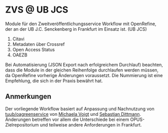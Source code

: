 # ZVS @ UB JCS
Module für den Zweitveröffentlichungsservice Workflow mit OpenRefine, der an der UB J.C. Senckenberg in Frankfurt im Einsatz ist. (UB JCS)

 1. Citavi
 1. Metadaten über Crossref
 1. Open Access Status
 1. OAEZB
 
Bei Automatisierung (JSON Export nach erfolgreichem Durchlauf) beachten, dass die Module in der gleichen Reihenfolge durchlaufen werden müssen, da OpenRefine vorherige Änderungen voraussetzt. Die Nummierung ist eine Empfehlung, die sich in der Praxis bewährt hat.

## Anmerkungen
Der vorliegende Workflow basiert auf Anpassung und Nachnutzung von [tuub/oagreenservice](https://github.com/tuub/oagreenservice) von [Michaela Voigt](https://github.com/michaelavoigt)  und [Sebastian Dittmann](https://github.com/sebDit). Änderungen betreffen vor allem die Unterschiede bei einem OPUS-Zielrepositorium und teilweise andere Anforderungen in Frankfurt.
